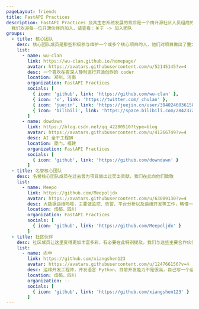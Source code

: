 ```yaml
---
pageLayout: friends
title: FastAPI Practices
description: FastAPI Practices 及其生态系统发展的背后是一个由开源社区人员组成的团队，我们对团队中的任何成员以及所有的关注者都致以崇高的敬意；
  我们欢迎每一位开源伙伴的加入，请查看：关于 -> 加入团队
groups:
  - title: 核心团队
    desc: 核心团队成员是那些积极参与维护一个或多个核心项目的人，他们对项目做出了重大贡献
    list:
      - name: wu-clan
        link: https://wu-clan.github.io/homepage/
        avatar: https://avatars.githubusercontent.com/u/52145145?v=4
        desc: 一个喜欢在夜深人静时进行开源创作的 coder
        location: 郑州，河南
        organization: FastAPI Practices
        socials: [
          { icon: 'github', link: 'https://github.com/wu-clan' },
          { icon: 'x', link: 'https://twitter.com/_chulan' },
          { icon: 'juejin', link: 'https://juejin.cn/user/3940246036158974' },
          { icon: 'bilibili', link: 'https://space.bilibili.com/284237214' }
        ]
      - name: dowdawn
        link: https://blog.csdn.net/qq_42280510?type=blog
        avatar: https://avatars.githubusercontent.com/u/41266749?v=4
        desc: AI 全干工程狮
        location: 厦门，福建
        organization: FastAPI Practices
        socials: [
          { icon: 'github', link: 'https://github.com/downdawn' }
        ]
  - title: 名誉核心团队
    desc: 名誉核心团队成员在过去曾为项目做出过突出贡献，我们在此向他们致敬
    list:
      - name: Meepo
        link: https://github.com/Meepoljdx
        avatar: https://avatars.githubusercontent.com/u/63089130?v=4
        desc: 大数据运维吗喽，主要做监控、告警、平台分析以及运维开发等工作，略懂一些 Go 和 Python
        location: 成都，四川
        organization: FastAPI Practices
        socials: [
          { icon: 'github', link: 'https://github.com/Meepoljdx' }
        ]
  - title: 社区伙伴
    desc: 社区成员让这里变得更加丰富多彩，有必要在此特别提及。我们与这些主要合作伙伴建立了更加亲密的关系，经常与他们就即将到来的功能和新闻展开协作
    list:
      - name: 向申
        link: https://github.com/xiangshen123
        avatar: https://avatars.githubusercontent.com/u/124766156?v=4
        desc: 运维开发工程师，开发语言 Python，目前开发能力不是很高，自己写一个运维平台
        location: 成都，四川
        organization: --
        socials: [
          { icon: 'github', link: 'https://github.com/xiangshen123' }
        ]
---
```

